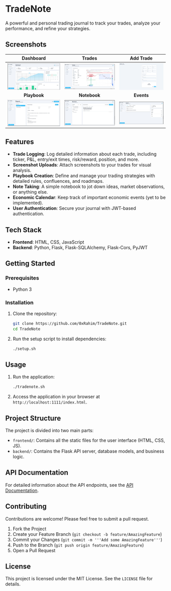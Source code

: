 # TradeNote

A powerful and personal trading journal to track your trades, analyze your performance, and refine your strategies.

## Screenshots

| Dashboard | Trades | Add Trade |
| :---: | :---: | :---: |
| ![Dashboard Screenshot](https://raw.githubusercontent.com/0xRahim/TradeNote/refs/heads/master/screenshots/dashboard.png)| ![Trades](https://raw.githubusercontent.com/0xRahim/TradeNote/refs/heads/master/screenshots/trades.png) | ![Add Trade](https://raw.githubusercontent.com/0xRahim/TradeNote/refs/heads/master/screenshots/add-trades.png) |
| **Playbook** | **Notebook** | **Events** |
| ![Playbook](https://raw.githubusercontent.com/0xRahim/TradeNote/refs/heads/master/screenshots/playbook.png) | ![Notebook](https://raw.githubusercontent.com/0xRahim/TradeNote/refs/heads/master/screenshots/notebook.png) | ![Events](https://raw.githubusercontent.com/0xRahim/TradeNote/refs/heads/master/screenshots/events.png) |

## Features

*   **Trade Logging**: Log detailed information about each trade, including ticker, P&L, entry/exit times, risk/reward, position, and more.
*   **Screenshot Uploads**: Attach screenshots to your trades for visual analysis.
*   **Playbook Creation**: Define and manage your trading strategies with detailed rules, confluences, and roadmaps.
*   **Note Taking**: A simple notebook to jot down ideas, market observations, or anything else.
*   **Economic Calendar**: Keep track of important economic events (yet to be implemented).
*   **User Authentication**: Secure your journal with JWT-based authentication.

## Tech Stack

*   **Frontend**: HTML, CSS, JavaScript
*   **Backend**: Python, Flask, Flask-SQLAlchemy, Flask-Cors, PyJWT

## Getting Started

### Prerequisites

*   Python 3

### Installation

1.  Clone the repository:
    ```bash
    git clone https://github.com/0xRahim/TradeNote.git
    cd TradeNote
    ```
2.  Run the setup script to install dependencies:
    ```bash
    ./setup.sh
    ```

## Usage

1.  Run the application:
    ```bash
    ./tradenote.sh
    ```
2.  Access the application in your browser at `http://localhost:1111/index.html`.

## Project Structure

The project is divided into two main parts:

*   `frontend/`: Contains all the static files for the user interface (HTML, CSS, JS).
*   `backend/`: Contains the Flask API server, database models, and business logic.

## API Documentation

For detailed information about the API endpoints, see the [API Documentation](docs/api_documentation.md).

## Contributing

Contributions are welcome! Please feel free to submit a pull request.

1.  Fork the Project
2.  Create your Feature Branch (`git checkout -b feature/AmazingFeature`)
3.  Commit your Changes (`git commit -m '''Add some AmazingFeature'''`)
4.  Push to the Branch (`git push origin feature/AmazingFeature`)
5.  Open a Pull Request

## License

This project is licensed under the MIT License. See the `LICENSE` file for details.
